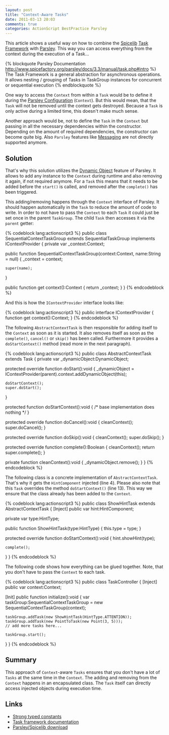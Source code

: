 ```yaml
---
layout: post
title: "Context-Aware Tasks"
date: 2011-03-13 20:03
comments: true
categories: ActionScript BestPractice Parsley
---
```


This article shows a useful way on how to combine the [Spicelib](http://www.spicefactory.org/parsley/download.php) [Task Framework](http://www.spicefactory.org/parsley/docs/2.3/manual/task.php#intro) with [Parsley](http://www.spicefactory.org/parsley/download.php). This way you can access everything from the context during the execution of a Task...

<!-- more -->

{% blockquote Parsley Documentation http://www.spicefactory.org/parsley/docs/3.3/manual/task.php#intro %}
The Task Framework is a general abstraction for asynchronous operations. It allows nesting / grouping of Tasks in TaskGroup instances for concurrent or sequential execution
{% endblockquote %}

One way to access the `Context` from within a `Task` would be to define it during the <a href="http://www.spicefactory.org/parsley/docs/2.3/manual/config.php" target="_blank">Parsley Configuration</a> (`Context`). But this would mean, that the `Task` will not be removed until the context gets destroyed. Because a `Task` is only active during a limited time, this doesn't make much sense.

Another approach would be, not to define the `Task` in the `Context` but passing in all the necessary dependencies within the constructor. Depending on the amount of required dependencies, the constructor can become quite big. Also `Parsley` features like <a href="http://www.spicefactory.org/parsley/docs/2.3/manual/messaging.php#intro" target="_blank">Messaging</a> are not directly supported anymore.

## Solution

That's why this solution utilizes the <a href="http://www.spicefactory.org/parsley/docs/2.3/manual/lifecycle.php#dynamic" target="_blank">Dynamic Object</a> feature of Parsley. It allows to add any instance to the `Context` during runtime and also removing it again, if not required anymore. For a `Task` this means that it needs to be added before the `start()` is called, and removed after the `complete()` has been triggered.

This adding/removing happens through the `Context` interface of Parsley. It should happen automatically in the `Task` to reduce the amount of code to write. In order to not have to pass the `Context` to each `Task` it could just be set once in the parent `TaskGroup`. The child `Task` then accesses it via the `parent` getter:

{% codeblock lang:actionscript3 %}
public class SequentialContextTaskGroup extends SequentialTaskGroup implements IContextProvider
{
  private var _context:Context;

  public function SequentialContextTaskGroup(context:Context, name:String = null)
  {
    _context = context;

    super(name);
  }

  public function get context():Context
  {
    return _context;
  }
}
{% endcodeblock %}

And this is how the `IContextProvider` interface looks like:

{% codeblock lang:actionscript3 %}
public interface IContextProvider
{
  function get context():Context;
}
{% endcodeblock %}

The following `AbstractContextTask` is then responsible for adding itself to the `Context` as soon as it is started. It also removes itself as soon as the `complete()`, `cancel()` or `skip()` has been called. Furthermore it provides a `doStartContext()` method (read more in the next paragraph).

{% codeblock lang:actionscript3 %}
public class AbstractContextTask extends Task
{
  private var _dynamicObject:DynamicObject;

  protected override function doStart():void
  {
    _dynamicObject = IContextProvider(parent).context.addDynamicObject(this);

    doStartContext();
    super.doStart();
  }

  protected function doStartContext():void
  {
    /* base implementation does nothing */
  }

  protected override function doCancel():void
  {
    cleanContext();
    super.doCancel();
  }

  protected override function doSkip():void
  {
    cleanContext();
    super.doSkip();
  }

  protected override function complete():Boolean
  {
    cleanContext();
    return super.complete();
  }

  private function cleanContext():void
  {
    _dynamicObject.remove();
  }
}
{% endcodeblock %}

The following class is a concrete implementation of `AbstractContextTask`. That's why it gets the `HintComponent` injected (line 4). Please also note that this `Task` overrides the method `doStartContext()` (line 13). This way we ensure that the class already has been added to the `Context`.

{% codeblock lang:actionscript3 %}
public class ShowHintTask extends AbstractContextTask
{
  [Inject]
  public var hint:HintComponent;

  private var type:HintType;

  public function ShowHintTask(type:HintType)
  {
    this.type = type;
  }

  protected override function doStartContext():void
  {
    hint.showHint(type);

    complete();
  }
}
{% endcodeblock %}

The following code shows how everything can be glued together. Note, that you don't have to pass the `Context` to each task.

{% codeblock lang:actionscript3 %}
public class TaskController
{
  [Inject]
  public var context:Context;

  [Init]
  public function initialize():void
  {
    var taskGroup:SequentialContextTaskGroup = new SequentialContextTaskGroup(context);

    taskGroup.addTask(new ShowHintTask(HintType.ATTENTION));
    taskGroup.addTask(new PointToTask(new Point(3, 5)));
    // add more tasks here...

    taskGroup.start();
  }
}
{% endcodeblock %}

## Summary

This approach of `Context`-aware `Tasks` ensures that you don't have a lot of `Tasks` at the same time in the `Context`. The adding and removing from the `Context` happens in an encapsulated class. The `Task` itself can directly access injected objects during execution time.

## Links

* [Strong typed constants](http://blog.mattes-groeger.de/actionscript/strong-typed-constants/)</li>
* [Task framework documentation](http://www.spicefactory.org/parsley/docs/2.3/manual/task.php)</li>
* [Parsley/Spicelib download](http://www.spicefactory.org/parsley/download.php)</li>
